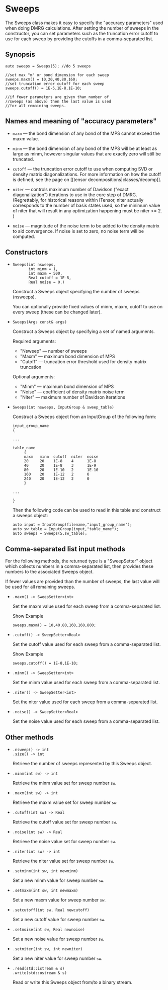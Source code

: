 # Sweeps

The Sweeps class makes it easy to specify the "accuracy parameters" used when doing DMRG calculations.
After setting the number of sweeps in the constructor, you can set parameters such as the 
truncation error cutoff to use for each sweep by providing the cutoffs in a comma-separated list.

## Synopsis

    auto sweeps = Sweeps(5); //do 5 sweeps

    //set max "m" or bond dimension for each sweep
    sweeps.maxm() = 10,20,40,80,160;
    //set truncation error cutoff for each sweep
    sweeps.cutoff() = 1E-5,1E-8,1E-10;

    //if fewer parameters are given than number of
    //sweeps (as above) then the last value is used
    //for all remaining sweeps.

## Names and meaning of "accuracy parameters"

* `maxm` &mdash; the bond dimension of any bond of the MPS cannot exceed the maxm value.

* `minm` &mdash; the bond dimension of any bond of the MPS will be at least 
  as large as minm, however singular values that are exactly zero will still be truncated.

* `cutoff` &mdash; the truncation error cutoff to use when computing SVD or density matrix
  diagonalizations. For more information on how the cutoff is defined, see the page
  on [[tensor decompositions|classes/decomp]].

* `niter` &mdash; controls maximum number of Davidson ("exact diagonalization") iterations to use
  in the core step of DMRG. (Regrettably, for historical reasons within ITensor, 
  niter actually corresponds to the number of basis states used, so the minimum value of niter that
  will result in any optimization happening must be niter >= 2. )

* `noise` &mdash; magnitude of the noise term to be added to the density matrix to aid convergence.
  If noise is set to zero, no noise term will be computed.


## Constructors

* ```
  Sweeps(int nsweeps,
         int minm = 1,
         int maxm = 500,
         Real cutoff = 1E-8,
         Real noise = 0.)
  ```
  Construct a Sweeps object specifying the number of sweeps (nsweeps).

  You can optionally provide fixed values of minm, maxm, cutoff to use 
  on every sweep (these can be changed later).

* ```
  Sweeps(Args const& args)
  ```
  Construct a Sweeps object by specifying a set of named arguments.

  Required arguments:
  - "Nsweep" &mdash; number of sweeps
  - "Maxm" &mdash; maximum bond dimension of MPS
  - "Cutoff" &mdash; truncation error threshold used for density matrix truncation

  Optional arguments:

  - "Minm" &mdash; maximum bond dimension of MPS
  - "Noise" &mdash; coefficient of density matrix noise term
  - "Niter" &mdash; maximum number of Davidson iterations


* `Sweeps(int nsweeps, InputGroup & sweep_table)`

  Construct a Sweeps object from an InputGroup of the following form:

      input_group_name
      {

      ...

      table_name
           {
           maxm   minm  cutoff  niter  noise
           20     20    1E-8    4      1E-8
           40     20    1E-8    3      1E-9
           80     20    1E-10   2      1E-10
           160    20    1E-12   2      0
           240    20    1E-12   2      0
           }

      ...

      }
    
  Then the following code can be used to read in this table
  and construct a sweeps object:
      
      auto input = InputGroup(filename,"input_group_name");
      auto sw_table = InputGroup(input,"table_name");
      auto sweeps = Sweeps(5,sw_table);
        

## Comma-separated list input methods

For the following methods, the returned type is a "SweepSetter" object which
collects numbers in a comma-separated list, then provides these numbers
to the associated Sweeps object.

If fewer values are provided than the number of sweeps, the last
value will be used for all remaining sweeps.

* `.maxm() -> SweepSetter<int>` 

  Set the maxm value used for each sweep from a comma-separated list.

  <div class="example_clicker">Show Example</div>

      sweeps.maxm() = 10,40,80,160,160,800;

* `.cutoff() -> SweepSetter<Real>` 

  Set the cutoff value used for each sweep from a comma-separated list.

  <div class="example_clicker">Show Example</div>

      sweeps.cutoff() = 1E-8,1E-10;

* `.minm() -> SweepSetter<int>` 

  Set the minm value used for each sweep from a comma-separated list.

* `.niter() -> SweepSetter<int>` 

  Set the niter value used for each sweep from a comma-separated list.

* `.noise() -> SweepSetter<Real>` 

  Set the noise value used for each sweep from a comma-separated list.


## Other methods

* `.nsweep() -> int` <br/>
  `.size() -> int`

  Retrieve the number of sweeps represented by this Sweeps object.

* `.minm(int sw) -> int`

  Retrieve the minm value set for sweep number `sw`.

* `.maxm(int sw) -> int`

  Retrieve the maxm value set for sweep number `sw`.

* `.cutoff(int sw) -> Real`

  Retrieve the cutoff value set for sweep number `sw`.

* `.noise(int sw) -> Real`

  Retrieve the noise value set for sweep number `sw`.

* `.niter(int sw) -> int`

  Retrieve the niter value set for sweep number `sw`.

* `.setminm(int sw, int newminm)`

  Set a new minm value for sweep number `sw`.

* `.setmaxm(int sw, int newmaxm)`

  Set a new maxm value for sweep number `sw`.

* `.setcutoff(int sw, Real newcutoff)`

  Set a new cutoff value for sweep number `sw`.

* `.setnoise(int sw, Real newnoise)`

  Set a new noise value for sweep number `sw`.

* `.setniter(int sw, int newniter)`

  Set a new niter value for sweep number `sw`.

* `.read(std::istream & s)` <br/>
  `.write(std::ostream & s)`
 
  Read or write this Sweeps object from/to a binary stream.
